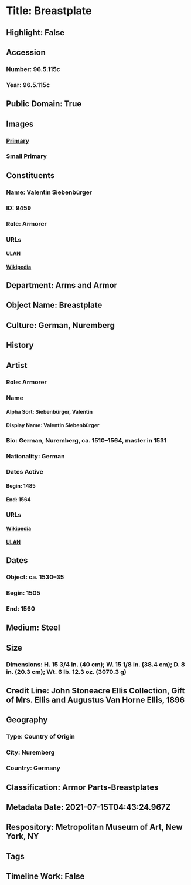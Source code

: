 # Title: Breastplate
## Highlight: False
## Accession
### Number: 96.5.115c
### Year: 96.5.115c
## Public Domain: True
## Images
### [Primary](https://images.metmuseum.org/CRDImages/aa/original/sfeah96-5-115cATS1.JPG)
### [Small Primary](https://images.metmuseum.org/CRDImages/aa/web-large/sfeah96-5-115cATS1.JPG)
## Constituents
### Name: Valentin Siebenbürger
### ID: 9459
### Role: Armorer
### URLs
#### [ULAN](http://vocab.getty.edu/page/ulan/500061643)
#### [Wikipedia](https://www.wikidata.org/wiki/Q56641200)
## Department: Arms and Armor
## Object Name: Breastplate
## Culture: German, Nuremberg
## History
## Artist
### Role: Armorer
### Name
#### Alpha Sort: Siebenbürger, Valentin
#### Display Name: Valentin Siebenbürger
### Bio: German, Nuremberg, ca. 1510–1564, master in 1531
### Nationality: German
### Dates Active
#### Begin: 1485
#### End: 1564
### URLs
#### [Wikipedia](https://www.wikidata.org/wiki/Q56641200)
#### [ULAN](http://vocab.getty.edu/page/ulan/500061643)
## Dates
### Object: ca. 1530–35
### Begin: 1505
### End: 1560
## Medium: Steel
## Size
### Dimensions: H. 15 3/4 in. (40 cm); W. 15 1/8 in. (38.4 cm); D. 8 in. (20.3 cm); Wt. 6 lb. 12.3 oz. (3070.3 g)
## Credit Line: John Stoneacre Ellis Collection, Gift of Mrs. Ellis and Augustus Van Horne Ellis, 1896
## Geography
### Type: Country of Origin
### City: Nuremberg
### Country: Germany
## Classification: Armor Parts-Breastplates
## Metadata Date: 2021-07-15T04:43:24.967Z
## Respository: Metropolitan Museum of Art, New York, NY
## Tags
## Timeline Work: False